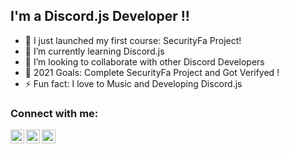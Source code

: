 ## I'm a Discord.js Developer !!

- 🔭 I just launched my first course: SecurityFa Project!
- 🌱 I’m currently learning Discord.js
- 👯 I’m looking to collaborate with other Discord Developers
- 🥅 2021 Goals: Complete SecurityFa Project and Got Verifyed !
- ⚡ Fun fact: I love to Music and Developing Discord.js


### Connect with me:
[<img align="left" alt="Kermit_xaro | DiscordServer" width="22px" src="https://media.discordapp.net/attachments/832678285808500738/832678621143367761/91_Discord_logo_logos-512.webp?width=461&height=461" />][Discordserver]
[<img align="left" alt="kermit_xaro | Instagram" width="22px" src="https://media.discordapp.net/attachments/832678285808500738/832679043240951849/4202090instagramlogosocialsocialmedia-115598_115703.png?width=461&height=461" />][instagram]
[<img align="left" alt="kermit_xaro | soundcloud" width="22px" src="https://media.discordapp.net/attachments/832678285808500738/832679745237286963/soundcloud.webp?width=461&height=461" />][soundcloud]














[Discordserver]: https://discord.gg/A2dbATeJve
[instagram]: https://instagram.com/kermit_xaro
[soundcloud]: https://soundcloud.com/user-618298858
